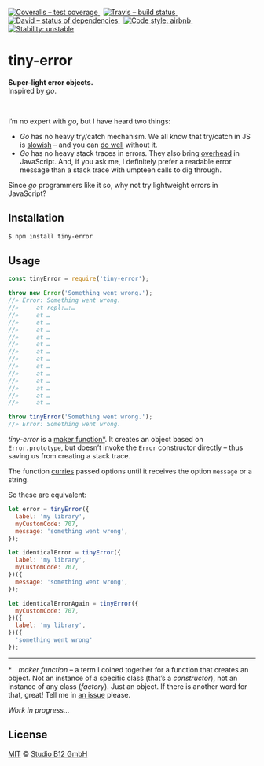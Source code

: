 [![Coveralls – test coverage
](https://img.shields.io/coveralls/studio-b12/tiny-error.svg?style=flat-square)
](https://coveralls.io/r/studio-b12/tiny-error)
 [![Travis – build status
](https://img.shields.io/travis/studio-b12/tiny-error/master.svg?style=flat-square)
](https://travis-ci.org/studio-b12/tiny-error)
 [![David – status of dependencies
](https://img.shields.io/david/studio-b12/tiny-error.svg?style=flat-square)
](https://david-dm.org/studio-b12/tiny-error)
 [![Code style: airbnb
](https://img.shields.io/badge/code%20style-airbnb-blue.svg?style=flat-square)
](https://github.com/airbnb/javascript)
 [![Stability: unstable
](https://img.shields.io/badge/stability-unstable-yellowgreen.svg?style=flat-square)
](https://nodejs.org/api/documentation.html#documentation_stability_index)




tiny-error
==========

**Super-light error objects.**  
Inspired by *go*.

 

I’m no expert with *go*, but I have heard two things:

* *Go* has no heavy try/catch mechanism. We all know that try/catch in JS is [slowish](https://jsperf.com/try-catch-performance-overhead) – and you can [do well](http://stackoverflow.com/a/3217308/2816199) without it.
* *Go* has no heavy stack traces in errors. They also bring [overhead](http://jsperf.com/new-error-vs-custom-error-object) in JavaScript. And, if you ask me, I definitely prefer a readable error message than a stack trace with umpteen calls to dig through.

Since *go* programmers like it so, why not try lightweight errors in JavaScript?




Installation
------------

```sh
$ npm install tiny-error
```




Usage
-----

```js
const tinyError = require('tiny-error');

throw new Error('Something went wrong.');
//» Error: Something went wrong.
//»     at repl:…:…
//»     at …
//»     at …
//»     at …
//»     at …
//»     at …
//»     at …
//»     at …
//»     at …
//»     at …
//»     at …
//»     at …
//»     at …
//»     at …

throw tinyError('Something went wrong.');
//» Error: Something went wrong.
```


*tiny-error* is a [maker function*](#maker-function). It creates an object based on `Error.prototype`, but doesn’t invoke the `Error` constructor directly – thus saving us from creating a stack trace.

The function [curries][] passed options until it receives the option `message` or a string.

[curries]:  http://en.wikipedia.org/wiki/Currying

So these are equivalent:

```js
let error = tinyError({
  label: 'my library',
  myCustomCode: 707,
  message: 'something went wrong',
});

let identicalError = tinyError({
  label: 'my library',
  myCustomCode: 707,
})({
  message: 'something went wrong',
});

let identicalErrorAgain = tinyError({
  myCustomCode: 707,
})({
  label: 'my library',
})({
  'something went wrong'
});
```

***

<a                                                      id="maker-function"></a>
&ast;&emsp;*maker function* – a term I coined together for a function that creates an object. Not an instance of a specific class (that’s a *constructor*), not an instance of any class (*factory*). Just an object. If there is another word for that, great! Tell me in [an issue](https://github.com/studio-b12/tiny-error/issues/new) please.


*Work in progress…*




License
-------

[MIT][] © [Studio B12 GmbH][]

[MIT]: ./License.md
[Studio B12 GmbH]: http://studio-b12.de
